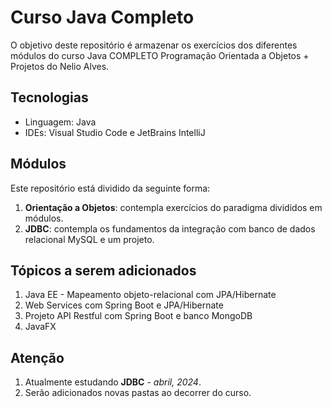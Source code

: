 # Curso Java Completo

<p> O objetivo deste repositório é armazenar os exercícios dos diferentes módulos do curso Java COMPLETO Programação Orientada a Objetos + Projetos do Nelio Alves. </p>

## Tecnologias

- Linguagem: Java
- IDEs: Visual Studio Code e JetBrains IntelliJ

## Módulos

Este repositório está dividido da seguinte forma:

1. **Orientação a Objetos**: contempla exercícios do paradigma divididos em módulos.
2. **JDBC**: contempla os fundamentos da integração com banco de dados relacional MySQL e um projeto.

## Tópicos a serem adicionados
1. Java EE - Mapeamento objeto-relacional com JPA/Hibernate
2. Web Services com Spring Boot e JPA/Hibernate
3. Projeto API Restful com Spring Boot e banco MongoDB
4. JavaFX

## Atenção
1. Atualmente estudando **JDBC** - *abril, 2024*.
2. Serão adicionados novas pastas ao decorrer do curso.
